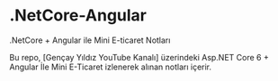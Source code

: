 # .NetCore-Angular
.NetCore + Angular ile Mini E-ticaret Notları

Bu repo, [Gençay Yıldız YouTube Kanalı] üzerindeki  Asp.NET Core 6 + Angular İle Mini E-Ticaret izlenerek alınan notları içerir.
